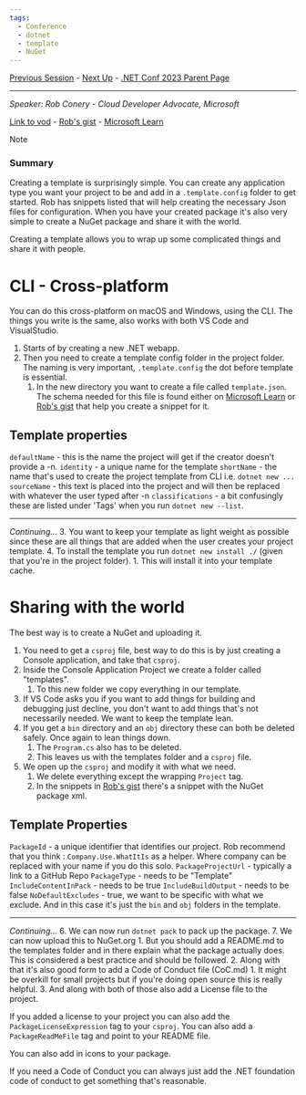 ```yaml
---
tags:
  - Conference
  - dotnet
  - template
  - NuGet
---
```

[Previous Session](Improve%20your%20ASP.NET%20core%20web%20app%20performance%20using%20Azure%20Cache%20for%20Redis.md) - [Next Up](dotnet%20is%20the%20best%20backend%20for%20your%20JavaScript%20frontend.md) - [.NET Conf 2023 Parent Page](../README.md)

---
_Speaker: Rob Conery - Cloud Developer Advocate, Microsoft_

[Link to vod](https://www.youtube.com/watch?v=XzD-95qfWJM) - [Rob's gist](https://gist.github.com/robconery/6182bcdc532a54b2f47b2e969a05cfcc) - [Microsoft Learn](https://learn.microsoft.com/en-us/dotnet/core/tutorials/cli-templates-create-project-template) 

>[!note]
>### Summary
>Creating a template is surprisingly simple. You can create any application type you want your project to be and add in a `.template.config` folder to get started. Rob has snippets listed that will help creating the necessary Json files for configuration. When you have your created package it's also very simple to create a NuGet package and share it with the world.

Creating a template allows you to wrap up some complicated things and share it with people. 
# CLI - Cross-platform
You can do this cross-platform on macOS and Windows, using the CLI. The things you write is the same, also works with both VS Code and VisualStudio. 

1. Starts of by creating a new .NET webapp. 
2. Then you need to create a template config folder in the project folder. The naming is very important, `.template.config`  the dot before template is essential.
	1. In the new directory you want to create a file called `template.json`. The schema needed for this file is found either on [Microsoft Learn](https://learn.microsoft.com/en-us/dotnet/core/tools/custom-templates#templatejson) or [Rob's gist](https://gist.github.com/robconery/6182bcdc532a54b2f47b2e969a05cfcc) that help you create a snippet for it.

## Template properties
`defaultName` - this is the name the project will get if the creator doesn't provide a -n.
`identity` - a unique name for the template
`shortName` - the name that's used to create the project template from CLI i.e. `dotnet new ...`
`sourceName` -  this text is placed into the project and will then be replaced with whatever the user typed after -n
`classifications` - a bit confusingly these are listed under 'Tags' when you run 
`dotnet new --list`. 

---
_Continuing..._
3. You want to keep your template as light weight as possible since these are all things that are added when the user creates your project template. 
4. To install the template you run `dotnet new install ./` (given that you're in the project folder). 
	1. This will install it into your template cache.
# Sharing with the world
The best way is to create a NuGet and uploading it. 
1. You need to get a `csproj` file, best way to do this is by just creating a Console application, and take that `csproj`.
2. Inside the Console Application Project we create a folder called "templates". 
	1. To this new folder we copy everything in our template.
3. If VS Code asks you if you want to add things for building and debugging just decline, you don't want to add things that's not necessarily needed. We want to keep the template lean. 
4. If you get a `bin` directory and an `obj` directory these can both be deleted safely. Once again to lean things down. 
	1. The `Program.cs` also has to be deleted. 
	2. This leaves us with the templates folder and a `csproj` file.
5. We open up the `csproj` and modify it with what we need.
	1. We delete everything except the wrapping `Project` tag. 
	2. In the snippets in [Rob's gist](https://gist.github.com/robconery/6182bcdc532a54b2f47b2e969a05cfcc) there's a snippet with the NuGet package xml.

## Template Properties
`PackageId` - a unique identifier that identifies our project. Rob recommend that you think : `Company.Use.WhatItIs` as a helper. Where company can be replaced with your name if you do this solo.
`PackageProjectUrl` - typically a link to a GitHub Repo
`PackageType` - needs to be "Template"
`IncludeContentInPack` - needs to be true
`IncludeBuildOutput` - needs to be false
`NoDefaultExcludes` - true, we want to be specific with what we exclude. And in this case it's just the `bin` and `obj` folders in the template.

---
_Continuing..._ 
6. We can now run `dotnet pack` to pack up the package.
7. We can now upload this to NuGet.org
	1. But you should add a README.md to the templates folder and in there explain what the package actually does. This is considered a best practice and should be followed.
	2. Along with that it's also good form to add a Code of Conduct file (CoC.md)
		1. It might be overkill for small projects but if you're doing open source this is really helpful.
	3. And along with both of those also add a License file to the project.

If you added a license to your project you can also add the `PackageLicenseExpression` tag to your `csproj`. You can also add a `PackageReadMeFile` tag and point to your README file. 

You can also add in icons to your package. 

If you need a Code of Conduct you can always just add the .NET foundation code of conduct to get something that's reasonable.
